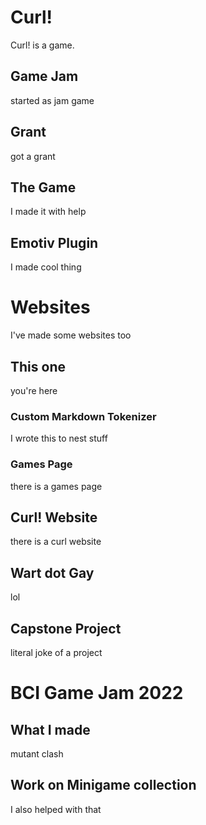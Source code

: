 # Curl!
Curl! is a game.

## Game Jam
started as jam game

## Grant
got a grant

## The Game
I made it with help

## Emotiv Plugin
I made cool thing


# Websites
I've made some websites too

## This one
you're here

### Custom Markdown Tokenizer
I wrote this to nest stuff

### Games Page
there is a games page

## Curl! Website
there is a curl website

## Wart dot Gay
lol

## Capstone Project
literal joke of a project


# BCI Game Jam 2022
## What I made
mutant clash

## Work on Minigame collection
I also helped with that